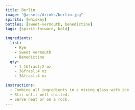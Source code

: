 ```yaml
---
title: Berlin
image: "@assets/drinks/berlin.jpg"
spirits: [whiskey]
bottles: [sweet-vermouth, benedictine]
tags: [spirit-forward, bold]

ingredients:
  list:
    - Rye
    - Sweet vermouth
    - Benedictine
  qty:
    - 1 1&frasl;2 oz
    - 3&frasl;4 oz
    - 3&frasl;4 oz

instructions:
  - Combine all ingredients in a mixing glass with ice.
  - Stir until well chilled.
  - Serve neat or on a rock.
---
```

